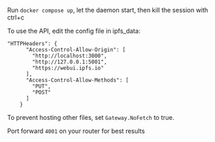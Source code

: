 Run `docker compose up`, let the daemon start, then kill the session with ctrl+c

To use the API, edit the config file in ipfs_data: 

```
"HTTPHeaders": {
      "Access-Control-Allow-Origin": [
        "http://localhost:3000",
        "http://127.0.0.1:5001",
        "https://webui.ipfs.io"
      ],
      "Access-Control-Allow-Methods": [
        "PUT",
        "POST"
      ]
    }
```

To prevent hosting other files, set `Gateway.NoFetch` to true.

Port forward `4001` on your router for best results 
